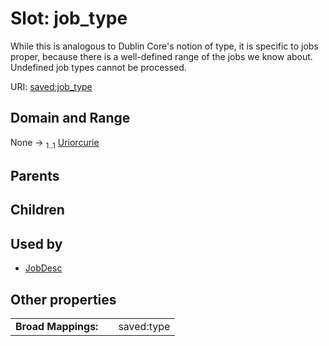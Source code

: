 
# Slot: job_type


While this is analogous to Dublin Core's notion of type, it is specific to jobs proper, because there is a well-defined range of the jobs we know about. Undefined job types cannot be processed.

URI: [saved:job_type](http://marine.gov.scot/metadata/saved/schema/job_type)


## Domain and Range

None &#8594;  <sub>1..1</sub> [Uriorcurie](types/Uriorcurie.md)

## Parents


## Children


## Used by

 * [JobDesc](JobDesc.md)

## Other properties

|  |  |  |
| --- | --- | --- |
| **Broad Mappings:** | | saved:type |

